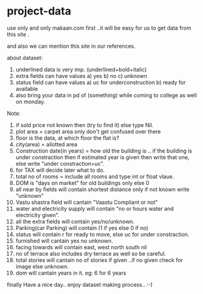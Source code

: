 # project-data

use only and only makaan.com first ..it will be easy for us to get data from this site .

and also we can mention this site in our references.

about dataset:

1) underlined data is very imp. (underlined+bold+italic)
2) extra fields can have values 
    a) yes
    b) no
    c) unknown 
3) status field can have values
    a) uc for underconstruction
    b) ready for available
4) also bring your data in pd of (something) while coming to college as well on monday.

Note:
1) if sold price not known then (try to find it) else type Nil.
2) plot area = carpet area only don't get confused over there
3) floor is the data, at which floor the flat is?
4) city(area) = allotted area
5) Construction date(in years) = how old the building is .. if the building is under constraction then if estimated year is given then write that one, else write "under constraction=uc".
6) for TAX will decide later what to do.
7) total no of rooms = include all rooms and type int or float vlaue.
8) DOM is "days on market" for old buildings only else 0
9) all near by fields will contain shortest distance only if not known write "unknown"
10) Vastu shastra field will cantain "Vaastu Compliant or not"
11) water and electricity supply will contain "no or hours water and electricity given".
12) all the extra fields will contain yes/no/unknown. 
13) Parking(car Parking) will contain (1 if yes else 0 if no)
14) status will contain r for ready to move, else uc for under constraction.
15) furnished will cantain yes no unknown.
16) facing towards will contain east, west north south nil
17) no of terrace also includes dry terrace as well so be careful.
18) total stories will cantain no of stories if given ..if no given check for image else unknown.
19) dom will cantain years in it. eg: 6 for 6 years

finally Have a  nice day..
enjoy dataset making process..  :-)

